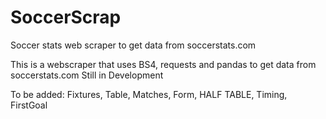 # SoccerScrap
Soccer stats web scraper to get data from soccerstats.com

This is a webscraper that uses BS4, requests and pandas to get data from soccerstats.com
Still in Development

To be added:
Fixtures, Table, Matches, Form, HALF TABLE, Timing, FirstGoal
